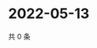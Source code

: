 # 2022-05-13

共 0 条

<!-- BEGIN WEIBO -->
<!-- 最后更新时间 Fri May 13 2022 13:40:03 GMT+0800 (China Standard Time) -->

<!-- END WEIBO -->

